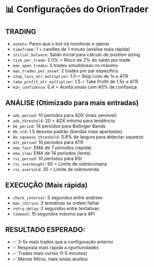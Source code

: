 # 📊 Configurações do OrionTrader

## TRADING
- `assets`: Pares que o bot irá monitorar e operar
- `timeframe`: 1 = candles de 1 minuto (análise mais rápida)
- `initial_balance`: Saldo inicial para cálculo de position sizing  
- `risk_per_trade`: 2.0% = Risco de 2% do saldo por trade
- `max_open_trades`: 5 trades simultâneas no máximo
- `max_trades_per_asset`: 2 trades por par específico
- `stop_loss_atr_multiplier`: 1.0 = Stop Loss de 1x o ATR
- `take_profit_atr_multiplier`: 1.5 = Take Profit de 1.5x o ATR
- `min_confidence`: 0.4 = Aceita sinais com 40% de confiança

## ANÁLISE (Otimizado para mais entradas)
- `adx_period`: 10 períodos para ADX (mais sensível)
- `adx_threshold`: 20 = ADX mínimo para tendência
- `bb_period`: 14 períodos para Bollinger Bands
- `bb_std`: 1.5 desvios padrão (bandas mais apertadas)
- `bb_squeeze_threshold`: 0.8% de largura para detectar squeeze
- `atr_period`: 10 períodos para ATR
- `ema_fast`: EMA de 7 períodos (rápida)
- `ema_slow`: EMA de 14 períodos (lenta)
- `rsi_period`: 10 períodos para RSI
- `rsi_overbought`: 65 = Limite de sobrecompra
- `rsi_oversold`: 35 = Limite de sobrevenda

## EXECUÇÃO (Mais rápida)
- `check_interval`: 5 segundos entre análises
- `max_retries`: 3 tentativas se ordem falhar
- `retry_delay`: 2 segundos entre tentativas
- `timeout`: 15 segundos máximo para API

## RESULTADO ESPERADO:
- ✅ 3-5x mais trades que a configuração anterior
- ✅ Resposta mais rápida a oportunidades
- ✅ Trades mais curtas (1-5 minutos)
- ✅ Menos filtros, mais sinais aceitos